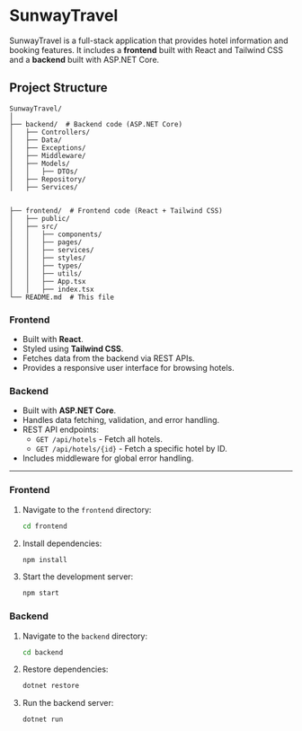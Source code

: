 # SunwayTravel

SunwayTravel is a full-stack application that provides hotel information and booking features. It includes a **frontend** built with React and Tailwind CSS and a **backend** built with ASP.NET Core.

## Project Structure

```
SunwayTravel/
│
├── backend/  # Backend code (ASP.NET Core)
│   ├── Controllers/
│   ├── Data/
│   ├── Exceptions/
│   ├── Middleware/
│   ├── Models/
│   │   ├── DTOs/
│   ├── Repository/
│   ├── Services/


├── frontend/  # Frontend code (React + Tailwind CSS)
│   ├── public/
│   ├── src/
│   │   ├── components/
│   │   ├── pages/
│   │   ├── services/
│   │   ├── styles/
│   │   ├── types/
│   │   ├── utils/
│   │   ├── App.tsx
│   │   ├── index.tsx
└── README.md  # This file
```

### Frontend

- Built with **React**.
- Styled using **Tailwind CSS**.
- Fetches data from the backend via REST APIs.
- Provides a responsive user interface for browsing hotels.

### Backend

- Built with **ASP.NET Core**.
- Handles data fetching, validation, and error handling.
- REST API endpoints:
  - `GET /api/hotels` - Fetch all hotels.
  - `GET /api/hotels/{id}` - Fetch a specific hotel by ID.
- Includes middleware for global error handling.

---

### Frontend

1. Navigate to the `frontend` directory:
   ```bash
   cd frontend
   ```
2. Install dependencies:
   ```bash
   npm install
   ```
3. Start the development server:
   ```bash
   npm start
   ```

### Backend

1. Navigate to the `backend` directory:
   ```bash
   cd backend
   ```
2. Restore dependencies:
   ```bash
   dotnet restore
   ```
3. Run the backend server:
   ```bash
   dotnet run
   ```
